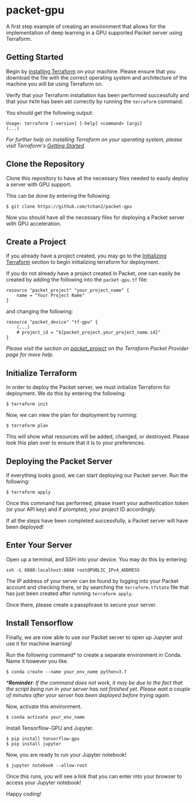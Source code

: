 # packet-gpu
A first step example of creating an environment that allows for the implementation of deep learning in a GPU supported Packet server using Terraform.

## Getting Started
Begin by [installing Terraform](https://www.terraform.io/downloads.html) on your machine. Please ensure that you download the file with the correct operating system and architecture of the machine you will be using Terraform on.

Verify that your Terraform installation has been performed successfully and that your `PATH` has been set correctly by running the `terraform` command.

You should get the following output:
```
Usage: terraform [-version] [-help] <command> [args] 
(...)
```

<i> For further help on installing Terraform on your operating system, please visit Terraform's [Getting Started](https://learn.hashicorp.com/terraform/getting-started/install.html). </i>

## Clone the Repository
Clone this repository to have all the necessary files needed to easily deploy a server with GPU support.

This can be done by entering the following: 
```
$ git clone https://github.com/tchan2/packet-gpu
```

Now you should have all the necessary files for deploying a Packet server with GPU acceleration.

## Create a Project 

If you already have a project created, you may go to the [Initializing Terraform](##initialize-terraform) section to begin initializing terraform for deployment.

If you do not already have a project created in Packet, one can easily be created by adding the following into the `packet-gpu.tf` file:

```
resource "packet_project" "your_project_name" {
    name = "Your Project Name"
}
```

and changing the following: 
```
resource "packet_device" "tf-gpu" {
    (...)
    # project_id = "${packet_project.your_project_name.id}"
}
```
<i> Please visit the section on [packet_project](https://www.terraform.io/docs/providers/packet/r/project.html) on the Terraform Packet Provider page for more help. </i>

## Initialize Terraform
In order to deploy the Packet server, we must initialize Terraform for deployment. We do this by entering the following:
```
$ terraform init
```

Now, we can view the plan for deployment by running:
```
$ terraform plan
```

This will show what resources will be added, changed, or destroyed. Please look this plan over to ensure that it is to your preferences.

## Deploying the Packet Server
If everything looks good, we can start deploying our Packet server. Run the following:
```
$ terraform apply
```

Once this command has performed, please insert your authentication token (or your API key) and if prompted, your project ID accordingly.

If all the steps have been completed successfully, a Packet server will have been deployed!

## Enter Your Server
Open up a terminal, and SSH into your device. You may do this by entering:
```
ssh -L 8888:localhost:8888 root@PUBLIC_IPv4_ADDRESS
```

The IP address of your server can be found by logging into your Packet account and checking there, or by searching the `terraform.tfstate` file that has just been created after running `terraform apply`. 

Once there, please create a passphrase to secure your server.

## Install Tensorflow
Finally, we are now able to use our Packet server to open up Jupyter and use it for machine learning!

Run the following command* to create a separate environment in Conda. Name it however you like.
```
$ conda create --name your_env_name python=3.7
```
<i>*<b>Reminder</b>: If the command does not work, it may be due to the fact that the script being run in your server has not finished yet. Please wait a couple of minutes after your server has been deployed before trying again. </i>


Now, activate this environment.
```
$ conda activate your_env_name
```

Install Tensorflow-GPU and Jupyter.
```
$ pip install tensorflow-gpu
$ pip install jupyter
```

Now, you are ready to run your Jupyter notebook!
```
$ jupyter notebook --allow-root
```

Once this runs, you will see a link that you can enter into your browser to access your Jupyter notebook!

Happy coding!
